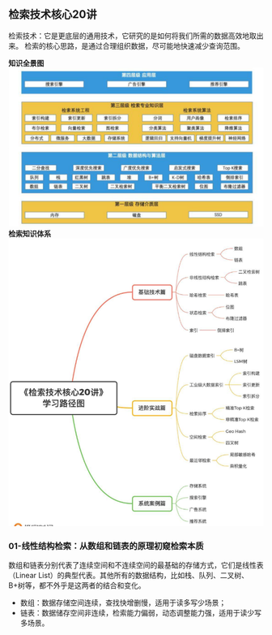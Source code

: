 ## 检索技术核心20讲
检索技术：它是更底层的通用技术，它研究的是如何将我们所需的数据高效地取出来。
检索的核心思路，是通过合理组织数据，尽可能地快速减少查询范围。

**知识全景图**
![](检索技术核心20讲_img/2022-06-14-15-43-54.png)
**检索知识体系**
![](检索技术核心20讲_img/2022-06-14-15-44-17.png)

### 01-线性结构检索：从数组和链表的原理初窥检索本质
数组和链表分别代表了连续空间和不连续空间的最基础的存储方式，它们是线性表（Linear List）的典型代表。其他所有的数据结构，比如栈、队列、二叉树、B+树等，都不外乎是这两者的结合和变化。

- 数组：数据存储空间连续，查找快增删慢，适用于读多写少场景；
- 链表：数据储存空间非连续，检索能力偏弱，动态调整能力强，适用于读少写多场景。